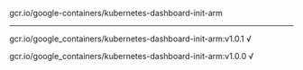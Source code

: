 gcr.io/google-containers/kubernetes-dashboard-init-arm 

----
gcr.io/google_containers/kubernetes-dashboard-init-arm:v1.0.1 √

gcr.io/google_containers/kubernetes-dashboard-init-arm:v1.0.0 √

